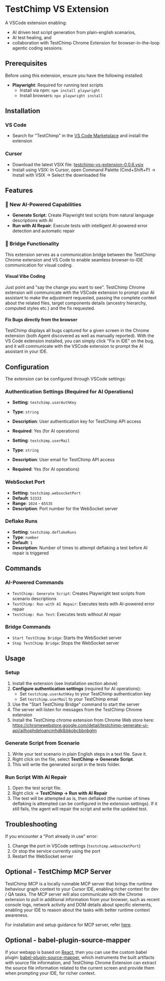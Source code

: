 # TestChimp VS Extension

A VSCode extension enabling:
- AI driven test script generation from plain-english scenarios,
- AI test healing, and
- collaboration with TestChimp Chrome Extension for browser-in-the-loop agentic coding sessions.

## Prerequisites

Before using this extension, ensure you have the following installed:

- **Playwright**: Required for running test scripts
  - Install via npm: `npm install playwright`
  - Install browsers: `npx playwright install`

## Installation

### VS Code
- Search for "TestChimp" in the [VS Code Marketplace](https://marketplace.visualstudio.com/items?itemName=TestChimp.testchimp-vs-extension) and install the extension

### Cursor
- Download the latest VSIX file: [testchimp-vs-extension-0.0.6.vsix](https://github.com/awarelabshq/testchimp-sdk/blob/main/frontend/vs-ext/releases/testchimp-vs-extension-0.0.6.vsix)
- Install using VSIX: In Cursor, open Command Palette (Cmd+Shift+P) → Install with VSIX → Select the downloaded file

## Features

### 🚀 New AI-Powered Capabilities
- **Generate Script**: Create Playwright test scripts from natural language descriptions with AI
- **Run with AI Repair**: Execute tests with intelligent AI-powered error detection and automatic repair

### 🔗 Bridge Functionality
This extension serves as a communication bridge between the TestChimp Chrome extension and VS Code to enable seamless browser-to-IDE communication for visual coding.

#### Visual Vibe Coding
Just point and "say the change you want to see". TestChimp Chrome extension will communicate with the VSCode extension to prompt your AI assistant to make the adjustment requested, passing the complete context about the related files, target components details (ancestry hierarchy, computed styles etc.) and the fix requested.

#### Fix Bugs directly from the browser
TestChimp displays all bugs captured for a given screen in the Chrome extension (both Agent discovered as well as manually reported). With the VS Code extension installed, you can simply click "Fix in IDE" on the bug, and it will communicate with the VSCode extension to prompt the AI assistant in your IDE.

## Configuration

The extension can be configured through VSCode settings:

### Authentication Settings (Required for AI Operations)
- **Setting**: `testchimp.userAuthKey`
- **Type**: `string`
- **Description**: User authentication key for TestChimp API access
- **Required**: Yes (for AI operations)

- **Setting**: `testchimp.userMail`
- **Type**: `string`
- **Description**: User email for TestChimp API access
- **Required**: Yes (for AI operations)

### WebSocket Port
- **Setting**: `testchimp.websocketPort`
- **Default**: `53333`
- **Range**: `1024` - `65535`
- **Description**: Port number for the WebSocket server

### Deflake Runs
- **Setting**: `testchimp.deflakeRuns`
- **Type**: `number`
- **Default**: `1`
- **Description**: Number of times to attempt deflaking a test before AI repair is triggered

## Commands

### AI-Powered Commands
- `TestChimp: Generate Script`: Creates Playwright test scripts from scenario descriptions
- `TestChimp: Run with AI Repair`: Executes tests with AI-powered error repair
- `TestChimp: Run Test`: Executes tests without AI repair

### Bridge Commands
- `Start TestChimp Bridge`: Starts the WebSocket server
- `Stop TestChimp Bridge`: Stops the WebSocket server

## Usage

### Setup
1. Install the extension (see Installation section above)
2. **Configure authentication settings** (required for AI operations):
   - Set `testchimp.userAuthKey` to your TestChimp authentication key
   - Set `testchimp.userMail` to your TestChimp email
4. Use the "Start TestChimp Bridge" command to start the server
5. The server will listen for messages from the TestChimp Chrome extension
6. Install the TestChimp chrome extension from Chrome Web store here: https://chromewebstore.google.com/detail/testchimp-generate-ui-api/ailhophdeloancmhdklbbkobcbbnbglm

### Generate Script from Scenario

1. Write your test scenario in plain English steps in a text file. Save it.
2. Right click on the file, select **TestChimp → Generate Script**.
3. This will write the generated script in the tests folder.

### Run Script With AI Repair

1. Open the test script file.
2. Right click → **TestChimp → Run with AI Repair**
3. The test will be attempted as is, then deflaked (the number of times deflaking is attempted can be configured in the extension settings). If it still fails, the agent will repair the script and write the updated test.

## Troubleshooting

If you encounter a "Port already in use" error:
1. Change the port in VSCode settings (`testchimp.websocketPort`)
2. Or stop the service currently using the port
3. Restart the WebSocket server

## Optional - TestChimp MCP Server

TestChimp MCP is a locally runnable MCP server that brings the runtime behaviour graph context to your Cursor IDE, enabling richer context for dev / QA tasks. The MCP server will also communicate with the Chrome extension to pull in additional information from your browser, such as recent console logs, network activity and DOM details about specific elements, enabling your IDE to reason about the tasks with better runtime context awareness.

For installation and setup guidance for MCP server, refer [here](https://github.com/awarelabshq/testchimp-sdk/blob/main/localagent/mcp.md).

## Optional - babel-plugin-source-mapper

If your webapp is based on [React](https://react.dev/), then you can use the custom babel plugin: [babel-plugin-source-mapper](https://github.com/awarelabshq/testchimp-sdk/tree/main/builders/babel), which instruments the built artifacts with source file information, and TestChimp Chrome Extension can extract the source file information related to the current screen and provide them when prompting your IDE, for richer context.
